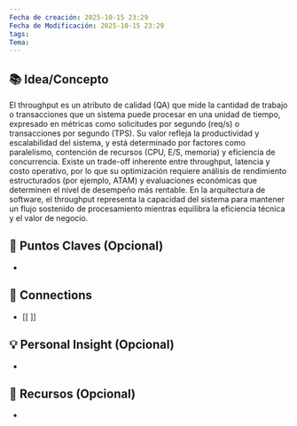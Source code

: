```yaml
---
Fecha de creación: 2025-10-15 23:29
Fecha de Modificación: 2025-10-15 23:29
tags: 
Tema:
---
```



## 📚 Idea/Concepto 

El throughput es un atributo de calidad (QA) que mide la cantidad de trabajo o transacciones que un sistema puede procesar en una unidad de tiempo, expresado en métricas como solicitudes por segundo (req/s) o transacciones por segundo (TPS).
Su valor refleja la productividad y escalabilidad del sistema, y está determinado por factores como paralelismo, contención de recursos (CPU, E/S, memoria) y eficiencia de concurrencia.
Existe un trade-off inherente entre throughput, latencia y costo operativo, por lo que su optimización requiere análisis de rendimiento estructurados (por ejemplo, ATAM) y evaluaciones económicas que determinen el nivel de desempeño más rentable. En la arquitectura de software, el throughput representa la capacidad del sistema para mantener un flujo sostenido de procesamiento mientras equilibra la eficiencia técnica y el valor de negocio.
## 📌 Puntos Claves (Opcional)
- 

## 🔗 Connections
- [[ ]]

## 💡 Personal Insight (Opcional)
- 
## 🧾 Recursos (Opcional)
- 